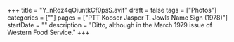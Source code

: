 +++
title = "Y_nRqz4qOiuntkCf0psS.avif"
draft = false
tags = ["Photos"]
categories = [""]
pages = ["PTT Kooser Jasper T. Jowls Name Sign (1978)"]
startDate = ""
description = "Ditto, although in the March 1979 issue of Western Food Service."
+++
